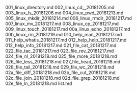 001_linux_directory.md
002_linux_cd__20181205.md
003_linux_ls_20181206.md
004_linux_pwd_20181213.md
005_linux_mkdir_20181214.md
006_linux_rmdir_20181217.md
007_linux_mv_20181217.md
008_linux_cp_20181217.md
009_linux_touch_20181217.md
00a_linux_echo_20181217.md
00b_linux_rm_20181219.md
010_help_man_20181217.md
011_help_whatis_20181217.md
012_help_help_20181217.md
012_help_info_20181217.md
021_file_cat_20181217.md
022_file_tac_20181217.md
023_file_rev_20181217.md
024_file_nl_20181218.md
025_file_more_20181218.md
026_file_less_20181218.md
027_file_head_20181218.md
028_file_tail_20181218.md
029_file_wc_20181218.md
02a_file_diff_20181218.md
02b_file_cut_20181218.md
02c_file_join_20181218.md
02d_file_grep_20181218.md
02e_file_ln_20181218.md
list.md
